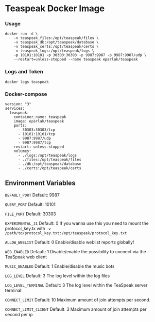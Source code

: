 # Teaspeak Docker Image

### Usage

```
docker run -d \
	-v teaspeak_files:/opt/teaspeak/files \
	-v teaspeak_db:/opt/teaspeak/database \
	-v teaspeak_certs:/opt/teaspeak/certs \
	-v teaspeak_logs:/opt/teaspeak/logs \
	-p 10101:10101 -p 30303:30303 -p 9987:9987 -p 9987:9987/udp \
	--restart=unless-stopped --name teaspeak eparlak/teaspeak
  ```

### Logs and Token
```
docker logs teaspeak
```
### Docker-compose

````
version: "3"
services:
  teaspeak:
    container_name: teaspeak
    image: eparlak/teaspeak
    ports:
      - 30303:30303/tcp
      - 10101:10101/tcp
      - 9987:9987/udp
      - 9987:9987/tcp
    restart: unless-stopped
    volumes:
      - ./logs:/opt/teaspeak/logs
      - ./files:/opt/teaspeak/files
      - ./db:/opt/teaspeak/database
      - ./certs:/opt/teaspeak/certs
````

## Environment Variables

`DEFAULT_PORT` Default: 9987

`QUERY_PORT` Default: 10101 

`FILE_PORT` Default: 30303 

`EXPERIMENTAL_31` Default: 0 If you wanna use this you need to mount the protocol_key.tx with `-v /path/to/protocol_key.txt:/opt/teaspeak/protocol_key.txt`

`ALLOW_WEBLIST` Default: 0 Enable/disable weblist reports globally!

`WEB_ENABLED` Default: 1 Disable/enable the possibility to connect via the TeaSpeak web client

`MUSIC_ENABLED` Default: 1 Enable/disable the music bots

`LOG_LEVEL` Default: 3 The log level within the log files

`LOG_LEVEL_TERMINAL` Default: 3 The log level within the TeaSpeak server terminal

`CONNECT_LIMIT` Default: 10 Maximum amount of join attempts per second.

`CONNECT_LIMIT_CLIENT` Default: 3 Maximum amount of join attempts per second per ip


  